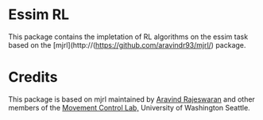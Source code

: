 # Essim RL

This package  contains the impletation of RL algorithms on the essim task based on the [mjrl](http://(https://github.com/aravindr93/mjrl/) package.


# Credits
This package is based on mjrl maintained by [Aravind Rajeswaran](http://homes.cs.washington.edu/~aravraj/) and other members of the [Movement Control Lab,](http://homes.cs.washington.edu/~todorov/) University of Washington Seattle.

